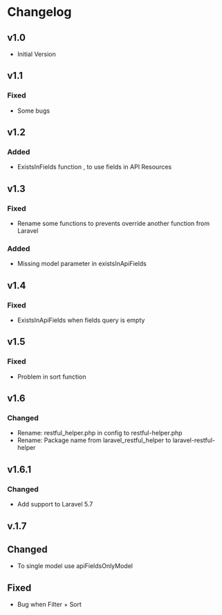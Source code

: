 # Changelog

## v1.0

- Initial Version

## v1.1

### Fixed

- Some bugs

## v1.2

### Added

- ExistsInFields function , to use fields in API Resources

## v1.3

### Fixed

- Rename some functions to prevents override another function from Laravel
	
### Added

- Missing model parameter in existsInApiFields

## v1.4

### Fixed

- ExistsInApiFields when fields query is empty

## v1.5

### Fixed

- Problem in sort function

## v1.6

### Changed

- Rename: restful_helper.php in config to restful-helper.php
- Rename: Package name from laravel_restful_helper to laravel-restful-helper

## v1.6.1

### Changed

- Add support to Laravel 5.7

## v.1.7

## Changed

- To single model use apiFieldsOnlyModel

## Fixed

- Bug when Filter + Sort
